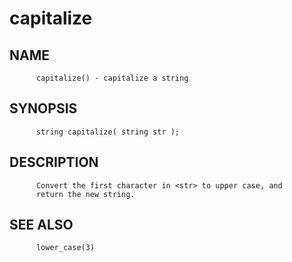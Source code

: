 # capitalize
## NAME
          capitalize() - capitalize a string

## SYNOPSIS
          string capitalize( string str );

## DESCRIPTION
          Convert the first character in <str> to upper case, and
          return the new string.

## SEE ALSO
          lower_case(3)
